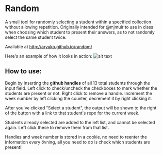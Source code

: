 # Random
A small tool for randomly selecting a student within a specified collection without allowing repetition.
Originally intended for @mjmuir to use in class when choosing which student to present their answers, as to not randomly select the same student twice.

Available at http://aryuko.github.io/random/

Here's an example of how it looks in action:
![alt text](https://i.imgur.com/e6HK0u2.png "Example")

## How to use:
Begin by inserting the **github handles** of all 13 total students through the input field. Left click to check/uncheck the checkboxes to mark whether the students are present or not. Right click to remove a handle. Increment the week number by left clicking the counter, decrement it by right clicking it.

After you've clicked "Select a student", the output will be shown to the right of the button with a link to that student's repo for the current week.

Students already selected are added to the left list, and cannot be selected again. Left click these to remove them from that list.

Handles and week number is stored in a cookie, no need to reenter the information every övning, all you need to do is check which students are present!
